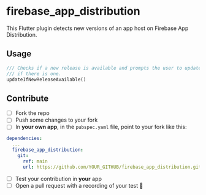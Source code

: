 # firebase_app_distribution

This Flutter plugin detects new versions of an app host on Firebase App Distribution.

## Usage

```dart
/// Checks if a new release is available and prompts the user to update
/// if there is one.
updateIfNewReleaseAvailable()
```

## Contribute

- [ ] Fork the repo
- [ ] Push some changes to your fork
- [ ] In **your own app**, in the `pubspec.yaml` file, point to your fork like this:

```yaml
dependencies:
  ...
  firebase_app_distribution:
    git:
      ref: main
      url: https://github.com/YOUR_GITHUB/firebase_app_distribution.git
```

- [ ] Test your contribution in **your** app
- [ ] Open a pull request with a recording of your test 🙏
